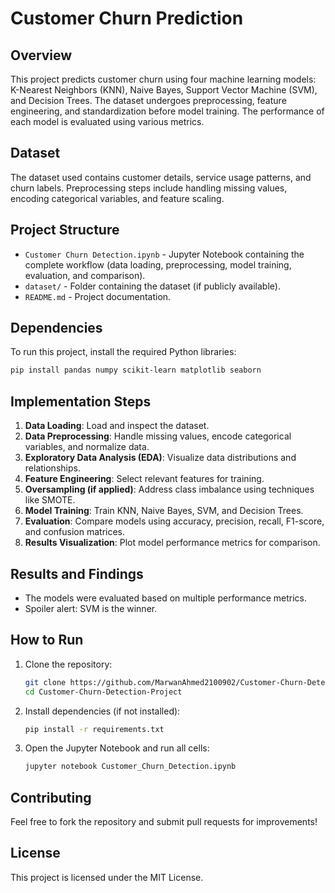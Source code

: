 # Customer Churn Prediction

## Overview
This project predicts customer churn using four machine learning models: K-Nearest Neighbors (KNN), Naive Bayes, Support Vector Machine (SVM), and Decision Trees. The dataset undergoes preprocessing, feature engineering, and standardization before model training. The performance of each model is evaluated using various metrics.

## Dataset
The dataset used contains customer details, service usage patterns, and churn labels. Preprocessing steps include handling missing values, encoding categorical variables, and feature scaling.

## Project Structure
- `Customer Churn Detection.ipynb` - Jupyter Notebook containing the complete workflow (data loading, preprocessing, model training, evaluation, and comparison).
- `dataset/` - Folder containing the dataset (if publicly available).
- `README.md` - Project documentation.

## Dependencies
To run this project, install the required Python libraries:
```bash
pip install pandas numpy scikit-learn matplotlib seaborn
```

## Implementation Steps
1. **Data Loading**: Load and inspect the dataset.
2. **Data Preprocessing**: Handle missing values, encode categorical variables, and normalize data.
3. **Exploratory Data Analysis (EDA)**: Visualize data distributions and relationships.
4. **Feature Engineering**: Select relevant features for training.
5. **Oversampling (if applied)**: Address class imbalance using techniques like SMOTE.
6. **Model Training**: Train KNN, Naive Bayes, SVM, and Decision Trees.
7. **Evaluation**: Compare models using accuracy, precision, recall, F1-score, and confusion matrices.
8. **Results Visualization**: Plot model performance metrics for comparison.

## Results and Findings
- The models were evaluated based on multiple performance metrics.
- Spoiler alert: SVM is the winner.

## How to Run
1. Clone the repository:
   ```bash
   git clone https://github.com/MarwanAhmed2100902/Customer-Churn-Detection-Project.git
   cd Customer-Churn-Detection-Project
   ```
2. Install dependencies (if not installed):
   ```bash
   pip install -r requirements.txt
   ```
3. Open the Jupyter Notebook and run all cells:
   ```bash
   jupyter notebook Customer_Churn_Detection.ipynb
   ```

## Contributing
Feel free to fork the repository and submit pull requests for improvements!

## License
This project is licensed under the MIT License.

